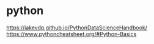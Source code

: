 # python

https://jakevdp.github.io/PythonDataScienceHandbook/
https://www.pythoncheatsheet.org/#Python-Basics
